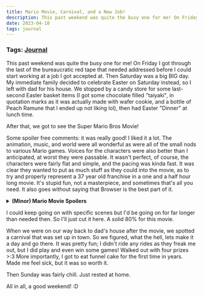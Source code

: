 ```yaml
---
title: Mario Movie, Carnival, and a New Job!
description: This past weekend was quite the busy one for me! On Friday I got through the last of the bureaucratic red tape that needed addressed before I could start working at a job I got accepted at. Then Saturday was a big BIG day...
date: 2023-04-10
tags: journal
---
```

### Tags: [Journal](/blog/tag/journal)
This past weekend was quite the busy one for me! On Friday I got through the last of the bureaucratic red tape that needed addressed before I could start working at a job I got accepted at. Then Saturday was a big BIG day. My immediate family decided to celebrate Easter on Saturday instead, so I left with dad for his house. We stopped by a candy store for some last-second Easter basket items (I got some chocolate filled "taiyaki", in quotation marks as it was actually made with wafer cookie, and a bottle of Peach Ramune that I ended up not liking lol), then had Easter "Dinner" at lunch time.

After that, we got to see the Super Mario Bros Movie!

Some spoiler free comments: it was really good! I liked it a lot. The animation, music, and world were all wonderful as were all of the small nods to various Mario games. Voices for the characters were also better than I anticipated, at worst they were passable. It wasn't perfect, of course, the characters were fairly flat and simple, and the pacing was kinda fast. It was clear they wanted to put as much stuff as they could into the movie, as to try and properly represent a 37 year old franchise in a one and a half hour long movie. It's stupid fun, not a masterpiece, and sometimes that's all you need. It also goes without saying that Browser is the best part of it.

<details>
  <summary><strong>(Minor) Mario Movie Spoilers</strong></summary>
    <div><p>One thing I really appreciate is a joke that the trailers hid from us - Bowser's crush on Peach. It would have been so easy to put one of those early scenes in the trailers, as it wouldn't really spoil anything and it certainly would have helped sales. Yet, they kept it a surprise for us, and I adore that so much. Bowser even sings a love song for our Princess, which you can tell Jack Black had fun singing. In general, you can tell he had fun playing Bowser. However, there was a huge missed opportunity in my opinion: at one point, Bowser is practicing his confession towards the audience, only for the camera to turn and show Kamek dressed up as Peach being the one he's practicing with. Good joke. Would have been better if it was with an annoyed Luigi though, just saying.</p>
    <p>On that note, part of the reason why Bowser wants to fight Mario is pure jealousy. He thinks that Peach has a crush on Mario. It is implied that the two may have feelings for each other, but it doesn't go anywhere. Mario doesn't "win" the girl at the end, he and Peach don't become an item. Instead, Mario gets what he said he wanted at the start - to save people, to save his brother, and get the respect of the rest of his family. I like that a lot</p></div>
</details>

I could keep going on with specific scenes but I'd be going on for far longer than needed then. So I'll just cut it here. A solid 80% for this movie.

When we were on our way back to dad's house after the movie, we spotted a carnival that was set up in town. So we figured, what the hell, lets make it a day and go there. It was pretty fun; I didn't ride any rides as they freak me out, but I did play and even win some games! Walked out with four prizes >:3 More importantly, I got to eat funnel cake for the first time in years. Made me feel sick, but it was so worth it.

Then Sunday was fairly chill. Just rested at home.

All in all, a good weekend! :D